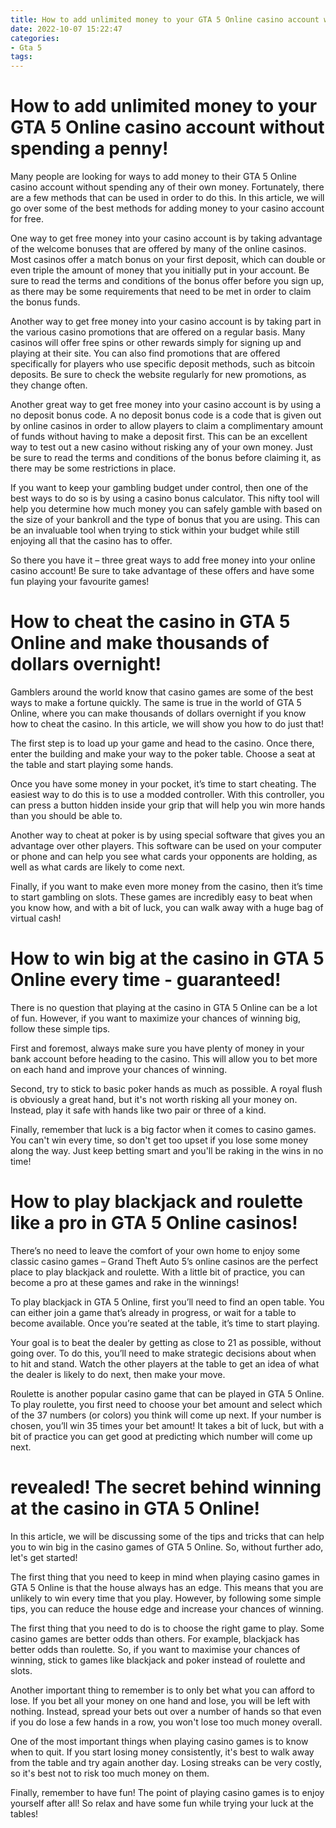 ```yaml
---
title: How to add unlimited money to your GTA 5 Online casino account without spending a penny!
date: 2022-10-07 15:22:47
categories:
- Gta 5
tags:
---
```



#  How to add unlimited money to your GTA 5 Online casino account without spending a penny!

Many people are looking for ways to add money to their GTA 5 Online casino account without spending any of their own money. Fortunately, there are a few methods that can be used in order to do this. In this article, we will go over some of the best methods for adding money to your casino account for free.

One way to get free money into your casino account is by taking advantage of the welcome bonuses that are offered by many of the online casinos. Most casinos offer a match bonus on your first deposit, which can double or even triple the amount of money that you initially put in your account. Be sure to read the terms and conditions of the bonus offer before you sign up, as there may be some requirements that need to be met in order to claim the bonus funds.

Another way to get free money into your casino account is by taking part in the various casino promotions that are offered on a regular basis. Many casinos will offer free spins or other rewards simply for signing up and playing at their site. You can also find promotions that are offered specifically for players who use specific deposit methods, such as bitcoin deposits. Be sure to check the website regularly for new promotions, as they change often.

Another great way to get free money into your casino account is by using a no deposit bonus code. A no deposit bonus code is a code that is given out by online casinos in order to allow players to claim a complimentary amount of funds without having to make a deposit first. This can be an excellent way to test out a new casino without risking any of your own money. Just be sure to read the terms and conditions of the bonus before claiming it, as there may be some restrictions in place.

If you want to keep your gambling budget under control, then one of the best ways to do so is by using a casino bonus calculator. This nifty tool will help you determine how much money you can safely gamble with based on the size of your bankroll and the type of bonus that you are using. This can be an invaluable tool when trying to stick within your budget while still enjoying all that the casino has to offer.

So there you have it – three great ways to add free money into your online casino account! Be sure to take advantage of these offers and have some fun playing your favourite games!

#  How to cheat the casino in GTA 5 Online and make thousands of dollars overnight!

Gamblers around the world know that casino games are some of the best ways to make a fortune quickly. The same is true in the world of GTA 5 Online, where you can make thousands of dollars overnight if you know how to cheat the casino. In this article, we will show you how to do just that!

The first step is to load up your game and head to the casino. Once there, enter the building and make your way to the poker table. Choose a seat at the table and start playing some hands.

Once you have some money in your pocket, it’s time to start cheating. The easiest way to do this is to use a modded controller. With this controller, you can press a button hidden inside your grip that will help you win more hands than you should be able to.

Another way to cheat at poker is by using special software that gives you an advantage over other players. This software can be used on your computer or phone and can help you see what cards your opponents are holding, as well as what cards are likely to come next.

Finally, if you want to make even more money from the casino, then it’s time to start gambling on slots. These games are incredibly easy to beat when you know how, and with a bit of luck, you can walk away with a huge bag of virtual cash!

#  How to win big at the casino in GTA 5 Online every time - guaranteed!

There is no question that playing at the casino in GTA 5 Online can be a lot of fun. However, if you want to maximize your chances of winning big, follow these simple tips.

First and foremost, always make sure you have plenty of money in your bank account before heading to the casino. This will allow you to bet more on each hand and improve your chances of winning.

Second, try to stick to basic poker hands as much as possible. A royal flush is obviously a great hand, but it's not worth risking all your money on. Instead, play it safe with hands like two pair or three of a kind.

Finally, remember that luck is a big factor when it comes to casino games. You can't win every time, so don't get too upset if you lose some money along the way. Just keep betting smart and you'll be raking in the wins in no time!

#  How to play blackjack and roulette like a pro in GTA 5 Online casinos!

There’s no need to leave the comfort of your own home to enjoy some classic casino games – Grand Theft Auto 5’s online casinos are the perfect place to play blackjack and roulette. With a little bit of practice, you can become a pro at these games and rake in the winnings!

To play blackjack in GTA 5 Online, first you’ll need to find an open table. You can either join a game that’s already in progress, or wait for a table to become available. Once you’re seated at the table, it’s time to start playing.

Your goal is to beat the dealer by getting as close to 21 as possible, without going over. To do this, you’ll need to make strategic decisions about when to hit and stand. Watch the other players at the table to get an idea of what the dealer is likely to do next, then make your move.

Roulette is another popular casino game that can be played in GTA 5 Online. To play roulette, you first need to choose your bet amount and select which of the 37 numbers (or colors) you think will come up next. If your number is chosen, you’ll win 35 times your bet amount! It takes a bit of luck, but with a bit of practice you can get good at predicting which number will come up next.

#   revealed! The secret behind winning at the casino in GTA 5 Online!

In this article, we will be discussing some of the tips and tricks that can help you to win big in the casino games of GTA 5 Online. So, without further ado, let's get started!

The first thing that you need to keep in mind when playing casino games in GTA 5 Online is that the house always has an edge. This means that you are unlikely to win every time that you play. However, by following some simple tips, you can reduce the house edge and increase your chances of winning.

The first thing that you need to do is to choose the right game to play. Some casino games are better odds than others. For example, blackjack has better odds than roulette. So, if you want to maximise your chances of winning, stick to games like blackjack and poker instead of roulette and slots.

Another important thing to remember is to only bet what you can afford to lose. If you bet all your money on one hand and lose, you will be left with nothing. Instead, spread your bets out over a number of hands so that even if you do lose a few hands in a row, you won't lose too much money overall.

One of the most important things when playing casino games is to know when to quit. If you start losing money consistently, it's best to walk away from the table and try again another day. Losing streaks can be very costly, so it's best not to risk too much money on them.

Finally, remember to have fun! The point of playing casino games is to enjoy yourself after all! So relax and have some fun while trying your luck at the tables!